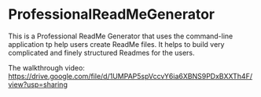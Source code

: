 # ProfessionalReadMeGenerator
This is a Professional ReadMe Generator that uses the command-line application tp help users create ReadMe files. It helps to build very complicated and finely structured Readmes for the users. 

The walkthrough video: https://drive.google.com/file/d/1UMPAP5spVccvY6ia6XBNS9PDxBXXTh4F/view?usp=sharing
